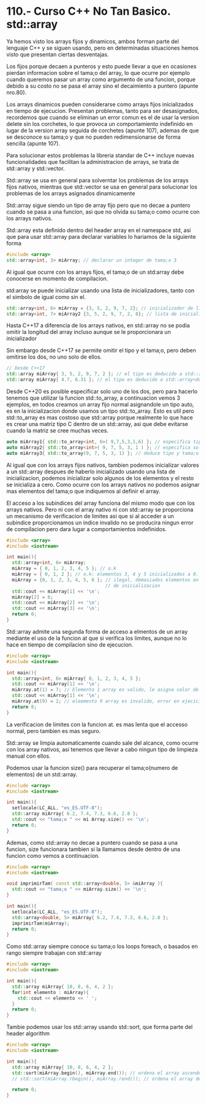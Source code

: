 110.- Curso C++ No Tan Basico. std::array
===

Ya hemos visto los arrays fijos y dinamicos, ambos forman parte del lenguaje
C++ y se siguen usando, pero en determinadas situaciones hemos visto que
presentan ciertas desventajas. 

Los fijos porque decaen a punteros y esto puede llevar a que en ocasiones
pierdan informacion sobre el tama;o del array, lo que ocurre por ejemplo cuando
queremos pasar un array como argumento de una funcion, porque debido a su costo
no se pasa el array sino el decaimiento a puntero (apunte nro.80). 

Los arrays dinamicos pueden considerarse como arrays fijos inicializados en
tiempo de ejecucion. Presentan problemas, tanto para ser desasignados,
recordemos que cuando se eliminan un error comun es el de usar la version
delete sin los corchetes, lo que provoca un comportamiento indefinido en lugar
de la version array seguida de corchetes (apunte 107), ademas de que se desconoce su tama;o
y que no pueden redimensionarse de forma sencilla (apunte 107).

Para solucionar estos problemas la libreria standar de C++ incluye nuevas
funcionalidades que facilitan la administracion de arrays, se trata de
std::array y std::vector.

Std::array se usa en general para solverntar los problemas de los arrays fijos
nativos, mientras que std::vector se usa en general para solucionar los
problemas de los arrays asignados dinamicamente

Std::array sigue siendo un tipo de array fijo pero que no decae a puntero
cuando se pasa a una funcion, asi que no olvida su tama;o como ocurre con los
arrays nativos.

Std::array esta definido dentro del header array en el namespace std, asi que
para usar std::array para declarar variables lo hariamos de la siguiente forma

```cpp
#include <array>
std::array<int, 3> miArray; // declarar un integer de tama;o 3
```

Al igual que ocurre con los arrays fijos, el tama;o de un std:array debe
conocerse en momento de compilacion.

std:array se puede inicializar usando una lista de inicializadores, tanto con
el simbolo de igual como sin el.

```cpp
std::array<int, 6> miArray = {3, 5, 2, 9, 7, 2}; // inicializador de lista
std::array<int, 7> miArray2 {3, 5, 2, 9, 7, 2, 8}; // lista de inicializacion
```

Hasta C++17 a diferencia de los arrays nativos, en std::array no se podia
omitir la longitud del array incluso aunque se le proporcionara un
inicializador

Sin embargo desde C++17 se permite omitir el tipo y el tama;o, pero deben
omitirse los dos, no uno solo de ellos.

```cpp
// Desde C++17
std::array miArray{ 3, 5, 2, 9, 7, 2 }; // el tipo es deducido a std::array<int, 5>
std::array miArray{ 4.7, 6.31 }; // el tipo es deducido a std::array<double, 2>
```

Desde C++20 es posible especificar solo uno de los dos, pero para hacerlo
tenemos que utilizar la funcion std::to_array, a continuacion vemos 3 ejemplos,
en todos creamos un array fijo normal asignandole un tipo auto, es en la
inicializacion donde usamos un tipo std::to_array. Esto es util pero
std::to_array es mas costoso que std::array porque realmente lo que hace es
crear una matriz tipo C dentro de un std::array, asi que debe evitarse cuando la
matriz se cree muchas veces.

```cpp
auto miArray1{ std::to_array<int, 6>( 9,7,5,3,1,6) }; // especifica tipo y tama;o
auto miArray2{ std::to_array<int>( 9, 7, 5, 3, 1 ) }; // especifica solo tipo, deduce tama;o
auto miArray3{ std::to_array(9, 7, 5, 3, 1) }; // deduce tipo y tama;o
```

Al igual que con los arrays fijos nativos, tambien podemos inicializar valores a
un std::array despues de haberlo inicializado usando una lista de
inicializacion, podemos inicializar solo algunos de los elementos y el resto se
inicializa a cero. Como ocurre con los arrays nativos no podemos asignar mas
elementos del tama;o que indiquemos al definir el array.

El acceso a los subindices del array funciona del mismo modo que con los arrays
nativos. Pero ni con el array nativo ni con std::array se proporciona un
mecanismo de verificacion de limites asi que si al acceder a un subindice
proporcionamos un indice invalido no se producira ningun error de compilacion
pero dara lugar a comportamientos indefinidos.

```cpp
#include <array>
#include <iostream>

int main(){
  std::array<int, 6> miArray;
  miArray = { 0, 1, 2, 3, 4, 5 }; // o.k
  miArray = { 0, 1, 2 }; // o.k: elementos 3, 4 y 5 inicializados a 0.
  miArray = {0, 1, 2, 3, 4, 5, 6 }; // ilegal, demasiados elementos en la lista
                                    // de inicializacion 
  std::cout << miArray[1] << '\n';
  miArray[2] = 6;
  std::cout << miArray[2] << '\n';
  std::cout << miArray[3] << '\n';
  return 0;
}
```

Std::array admite una segunda forma de acceso a elmentos de un array mediante el
uso de la funcion at que si verifica los limites, aunque no lo hace en tiempo de
compilacion sino de ejecucion.

```cpp
#include <array>
#include <iostream>

int main(){
  std::array<int, 6> miArray{ 0, 1, 2, 3, 4, 5 }; 
  std::cout << miArray[1] << '\n';
  miArray.at(1) = 7; // Elemento 1 array es valido, le asigna valor de 7
  std::cout << miArray[1] << '\n';
  miArray.at(9) = 2; // eleemento 9 array es invalido, error en ejecicion
  return 0;
}
```
La verificacion de limites con la funcion at. es mas lenta que el accesso
normal, pero tambien es mas seguro.

Std::array se limpia automaticamente cuando sale del alcance, como ocurre con
los array nativos, asi tenemos que llevar a cabo ningun tipo de limpieza manual
con ellos.

Podemos usar la funcion size() para recuperar el tama;o(numero de elementos) de
un std::array.

```cpp
#include <array>
#include <iostream>

int main(){
  setlocale(LC_ALL, "es_ES.UTF-8");
  std::array miArray{ 6.2, 7.4, 7.3, 6.6, 2.8 }; 
  std::cout << "tama;o " << mi Array.size() << '\n';
  return 0;
}
```

Ademas, como std::array no decae a puntero cuando se pasa a una funcion, size
funcionara tambien si la llamamos desde dentro de una funcion como vemos a
continuacion.

```cpp
#include <array>
#include <iostream>

void imprimirTam( const std::array<double, 5> &miArray ){
  std::cout << "tama;o " << miArray.size() << '\n';
}

int main(){
  setlocale(LC_ALL, "es_ES.UTF-8");
  std::array<double, 5> miArray{ 6.2, 7.4, 7.3, 6.6, 2.8 }; 
  imprimirTam(miArray);
  return 0;
}

```

Como std::array siempre conoce su tama;o los loops foreach, o basados en rango
siempre trabajan con std::array
```cpp
#include <array>
#include <iostream>

int main(){
  std::array miArray{ 10, 8, 6, 4, 2 }; 
  for(int elemento : miArray){
    std::cout << elemento << ' ';
  }
  return 0;
}
```

Tambie podemos usar los std::array usando std::sort, que forma parte del header
algorithm

```cpp
#include <array>
#include <iostream>

int main(){
  std::array miArray{ 10, 8, 6, 4, 2 }; 
  std::sort(miArray.begin(), miArray.end()); // ordena el array ascendentem
  // std::sort(miArray.rbegin(), miArray.rend()); // ordena el array descendente

  return 0;
}
```

